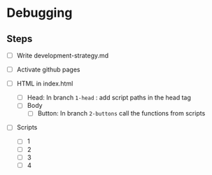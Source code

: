 # Debugging

## Steps

- [ ] Write development-strategy.md
- [ ] Activate github pages

- [ ] HTML in index.html
  - [ ] Head: In branch `1-head` : add script paths in the head tag
  - [ ] Body
    - [ ] Button: In branch `2-buttons` call the functions from scripts
- [ ] Scripts
  - [ ] 1
  - [ ] 2
  - [ ] 3
  - [ ] 4
